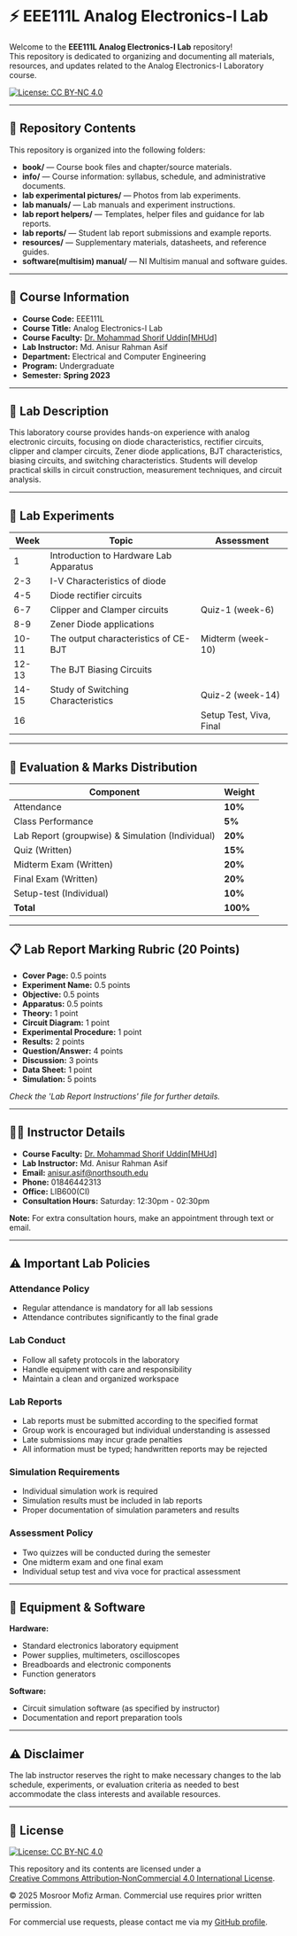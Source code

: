 # ⚡ EEE111L Analog Electronics-I Lab

Welcome to the **EEE111L Analog Electronics-I Lab** repository!  
This repository is dedicated to organizing and documenting all materials, resources, and updates related to the Analog Electronics-I Laboratory course.  

[![License: CC BY‑NC 4.0](https://img.shields.io/badge/License‑CC%20BY‑NC%204.0-lightgrey.svg)](https://creativecommons.org/licenses/by-nc/4.0/)

---

## 📁 Repository Contents

This repository is organized into the following folders:

- **book/** — Course book files and chapter/source materials.
- **info/** — Course information: syllabus, schedule, and administrative documents.
- **lab experimental pictures/** — Photos from lab experiments.
- **lab manuals/** — Lab manuals and experiment instructions.
- **lab report helpers/** — Templates, helper files and guidance for lab reports.
- **lab reports/** — Student lab report submissions and example reports.
- **resources/** — Supplementary materials, datasheets, and reference guides.
- **software(multisim) manual/** — NI Multisim manual and software guides.

---

## 📌 Course Information

- **Course Code:** EEE111L  
- **Course Title:** Analog Electronics-I Lab
- **Course Faculty:** [Dr. Mohammad Shorif Uddin[MHUd]](https://juniv.edu/teachers/shorifuddin)  
- **Lab Instructor:** Md. Anisur Rahman Asif  
- **Department:** Electrical and Computer Engineering  
- **Program:** Undergraduate  
- **Semester:** **Spring 2023**   

---

## 🎯 Lab Description

This laboratory course provides hands-on experience with analog electronic circuits, focusing on diode characteristics, rectifier circuits, clipper and clamper circuits, Zener diode applications, BJT characteristics, biasing circuits, and switching characteristics. Students will develop practical skills in circuit construction, measurement techniques, and circuit analysis.

---

## 🧪 Lab Experiments

| Week | Topic | Assessment |
|------|-------|------------|
| 1 | Introduction to Hardware Lab Apparatus | |
| 2-3 | I-V Characteristics of diode | |
| 4-5 | Diode rectifier circuits | |
| 6-7 | Clipper and Clamper circuits | Quiz-1 (week-6) |
| 8-9 | Zener Diode applications | |
| 10-11 | The output characteristics of CE-BJT | Midterm (week-10) |
| 12-13 | The BJT Biasing Circuits | |
| 14-15 | Study of Switching Characteristics | Quiz-2 (week-14) |
| 16 | | Setup Test, Viva, Final |

---

## 📝 Evaluation & Marks Distribution

| Component | Weight |
|-----------|--------|
| Attendance | **10%** |
| Class Performance | **5%** |
| Lab Report (groupwise) & Simulation (Individual) | **20%** |
| Quiz (Written) | **15%** |
| Midterm Exam (Written) | **20%** |
| Final Exam (Written) | **20%** |
| Setup-test (Individual) | **10%** |
| **Total** | **100%** |

---

## 📋 Lab Report Marking Rubric (20 Points)

- **Cover Page:** 0.5 points
- **Experiment Name:** 0.5 points
- **Objective:** 0.5 points
- **Apparatus:** 0.5 points
- **Theory:** 1 point
- **Circuit Diagram:** 1 point
- **Experimental Procedure:** 1 point
- **Results:** 2 points
- **Question/Answer:** 4 points
- **Discussion:** 3 points
- **Data Sheet:** 1 point
- **Simulation:** 5 points

*Check the 'Lab Report Instructions' file for further details.*

---

## 👨‍🏫 Instructor Details

- **Course Faculty:** [Dr. Mohammad Shorif Uddin[MHUd]](https://juniv.edu/teachers/shorifuddin)  
- **Lab Instructor:** Md. Anisur Rahman Asif  
- **Email:** anisur.asif@northsouth.edu
- **Phone:** 01846442313
- **Office:** LIB600(CI)
- **Consultation Hours:** Saturday: 12:30pm - 02:30pm

**Note:** For extra consultation hours, make an appointment through text or email.

---

## ⚠️ Important Lab Policies

### Attendance Policy
- Regular attendance is mandatory for all lab sessions
- Attendance contributes significantly to the final grade

### Lab Conduct
- Follow all safety protocols in the laboratory
- Handle equipment with care and responsibility
- Maintain a clean and organized workspace

### Lab Reports
- Lab reports must be submitted according to the specified format
- Group work is encouraged but individual understanding is assessed
- Late submissions may incur grade penalties
- All information must be typed; handwritten reports may be rejected

### Simulation Requirements
- Individual simulation work is required
- Simulation results must be included in lab reports
- Proper documentation of simulation parameters and results

### Assessment Policy
- Two quizzes will be conducted during the semester
- One midterm exam and one final exam
- Individual setup test and viva voce for practical assessment

---

## 🔧 Equipment & Software

**Hardware:**
- Standard electronics laboratory equipment
- Power supplies, multimeters, oscilloscopes
- Breadboards and electronic components
- Function generators

**Software:**
- Circuit simulation software (as specified by instructor)
- Documentation and report preparation tools

---

## ⚠️ Disclaimer

The lab instructor reserves the right to make necessary changes to the lab schedule, experiments, or evaluation criteria as needed to best accommodate the class interests and available resources.

---

## 📜 License

[![License: CC BY‑NC 4.0](https://img.shields.io/badge/License‑CC%20BY‑NC%204.0-lightgrey.svg)](https://creativecommons.org/licenses/by-nc/4.0/)

This repository and its contents are licensed under a  
[Creative Commons Attribution‑NonCommercial 4.0 International License](https://creativecommons.org/licenses/by-nc/4.0/).

© 2025 Mosroor Mofiz Arman. Commercial use requires prior written permission.  

For commercial use requests, please contact me via my [GitHub profile](https://github.com/mosroormofizarman).
